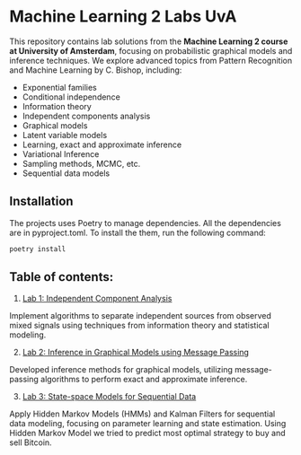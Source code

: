 # Machine Learning 2 Labs UvA

This repository contains lab solutions from the **Machine Learning 2 course at University of Amsterdam**, focusing on probabilistic graphical models and inference techniques. We explore advanced topics from Pattern Recognition and Machine Learning by C. Bishop, including:

 - Exponential families
 - Conditional independence
 - Information theory
 - Independent components analysis
 - Graphical models
 - Latent variable models
 - Learning, exact and approximate inference
 - Variational Inference
 - Sampling methods, MCMC, etc.
 - Sequential data models

 ## Installation

 The projects uses Poetry to manage dependencies. All the dependencies are in pyproject.toml. To install the them, run the following command:

```bash
poetry install
```

## Table of contents:

1) [Lab 1: Independent Component Analysis](src/Lab1/lab1.ipynb)

Implement algorithms to separate independent sources from observed mixed signals using techniques from information theory and statistical modeling.

2) [Lab 2: Inference in Graphical Models using Message Passing](src/Lab2/lab2.ipynb)

Developed inference methods for graphical models, utilizing message-passing algorithms to perform exact and approximate inference.

3) [Lab 3: State-space Models for Sequential Data](src/Lab3/lab3.ipynb)

Apply Hidden Markov Models (HMMs) and Kalman Filters for sequential data modeling, focusing on parameter learning and state estimation. Using Hidden Markov Model we tried to predict most optimal strategy to buy and sell Bitcoin.
